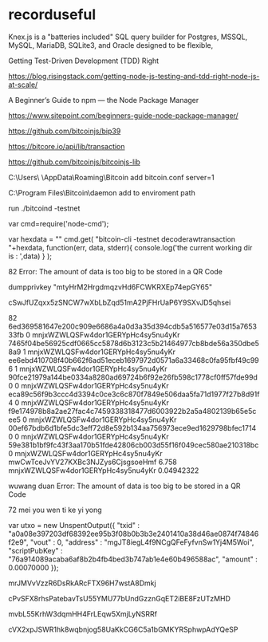 # recorduseful

Knex.js is a "batteries included" SQL query builder for Postgres, MSSQL, MySQL, MariaDB, SQLite3, and Oracle designed to be flexible,

Getting Test-Driven Development (TDD) Right

https://blog.risingstack.com/getting-node-js-testing-and-tdd-right-node-js-at-scale/

A Beginner’s Guide to npm — the Node Package Manager

https://www.sitepoint.com/beginners-guide-node-package-manager/

https://github.com/bitcoinjs/bip39

https://bitcore.io/api/lib/transaction

https://github.com/bitcoinjs/bitcoinjs-lib


C:\Users\  \AppData\Roaming\Bitcoin add bitcoin.conf  server=1

C:\Program Files\Bitcoin\daemon add to enviroment path

run ./bitcoind -testnet


var cmd=require('node-cmd');

var hexdata = ""
   cmd.get(
        "bitcoin-cli -testnet decoderawtransaction "+hexdata,
        function(err, data, stderr){
            console.log('the current working dir is : ',data)
        }
    );


82 Error: The amount of data is too big to be stored in a QR Code


dumpprivkey "mtyHrM2HrgdmqzvHd6FCWKRXEp74epGY65"

cSwJfUZqxx5zSNCW7wXbLbZqd51mA2PjFHrUaP6Y9SXvJD5qhsei




82 6ed369581647e200c909e6686a4a0d3a35d394cdb5a516577e03d15a765333fb 0 mnjxWZWLQSFw4dor1GERYpHc4sy5nu4yKr 7465f04be56925cdf0665cc5878d6b3123c5b21464977cb8bde56a350dbe58a9 1 mnjxWZWLQSFw4dor1GERYpHc4sy5nu4yKr ee6ebd410708f40b662f6ad51eceb1697972d0571a6a33468c0fa95fbf49c996 1 mnjxWZWLQSFw4dor1GERYpHc4sy5nu4yKr 90fce21979a144be0334a8280ad69724b6f92e26fb598c1778cf0ff57fde99d0 0 mnjxWZWLQSFw4dor1GERYpHc4sy5nu4yKr eca89c56f9b3ccc4d3394c0ce3c6c870f7849e506daa5fa71d1977f27b8d91f4 0 mnjxWZWLQSFw4dor1GERYpHc4sy5nu4yKr f9e174978b8a2ae27fac4c7459338318477d6003922b2a5a4802139b65e5cee5 0 mnjxWZWLQSFw4dor1GERYpHc4sy5nu4yKr 00ef67bdb6d1bfe5dc3eff72d8e592b134aa756973ece9ed1629798bfec17140 0 mnjxWZWLQSFw4dor1GERYpHc4sy5nu4yKr 59e381b1bf9fc43f3aa170b51fde42806cb003d55f16f049cec580ae210318bc 0 mnjxWZWLQSFw4dor1GERYpHc4sy5nu4yKr mwCwTceJvYV27KXBc3NJZys6CjsgsoeHmf 6.758 mnjxWZWLQSFw4dor1GERYpHc4sy5nu4yKr 0.04942322

wuwang duan   Error: The amount of data is too big to be stored in a QR Code

72 mei you wen ti ke yi yong


var utxo = new UnspentOutput({
  "txid" : "a0a08e397203df68392ee95b3f08b0b3b3e2401410a38d46ae0874f74846f2e9",
  "vout" : 0,
  "address" : "mgJT8iegL4f9NCgQFeFyfvnSw1Yj4M5Woi",
  "scriptPubKey" : "76a914089acaba6af8b2b4fb4bed3b747ab1e4e60b496588ac",
  "amount" : 0.00070000
});



mrJMVvVzzR6DsRkARcFTX96H7wstA8Dmkj

cPvSFX8rhsPatebavTsU55YMU77bUndGzznGqET2iBE8FzUTzMHD

mvbL55KrhW3dqmHH4FrLEqw5XmjLyNSRRf

cVX2xpJSWR1hk8wqbnjog58UaKkCG6C5a1bGMKYRSphwpAdYQeSP
